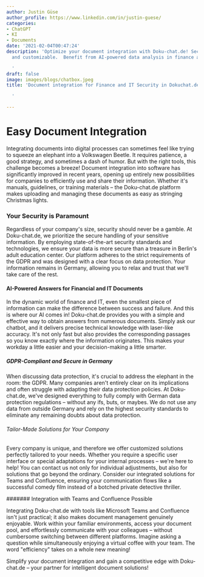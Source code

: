 ```yaml
---
author: Justin Güse
author_profile: https://www.linkedin.com/in/justin-guese/
categories:
- ChatGPT
- KI
- Documents
date: '2021-02-04T00:47:24'
description: 'Optimize your document integration with Doku-chat.de! Secure, GDPR compliant,
  and customizable.  Benefit from AI-powered data analysis in finance and IT.

  '
draft: false
image: images/blogs/chatbox.jpeg
title: 'Document integration for Finance and IT Security in Dokuchat.de

  '

---
```

# Easy Document Integration

Integrating documents into digital processes can sometimes feel like trying to squeeze an elephant into a Volkswagen Beetle. It requires patience, a good strategy, and sometimes a dash of humor. But with the right tools, this challenge becomes a breeze! Document integration into software has significantly improved in recent years, opening up entirely new possibilities for companies to efficiently use and share their information. Whether it's manuals, guidelines, or training materials – the Doku-chat.de platform makes uploading and managing these documents as easy as stringing Christmas lights.

### Your Security is Paramount

Regardless of your company's size, security should never be a gamble. At Doku-chat.de, we prioritize the secure handling of your sensitive information. By employing state-of-the-art security standards and technologies, we ensure your data is more secure than a treasure in Berlin's adult education center. Our platform adheres to the strict requirements of the GDPR and was designed with a clear focus on data protection. Your information remains in Germany, allowing you to relax and trust that we'll take care of the rest.

#### AI-Powered Answers for Financial and IT Documents

In the dynamic world of finance and IT, even the smallest piece of information can make the difference between success and failure. And this is where our AI comes in! Doku-chat.de provides you with a simple and effective way to obtain answers from numerous documents. Simply ask our chatbot, and it delivers precise technical knowledge with laser-like accuracy. It's not only fast but also provides the corresponding passages so you know exactly where the information originates. This makes your workday a little easier and your decision-making a little smarter.

##### GDPR-Compliant and Secure in Germany

When discussing data protection, it's crucial to address the elephant in the room: the GDPR. Many companies aren't entirely clear on its implications and often struggle with adapting their data protection policies. At Doku-chat.de, we've designed everything to fully comply with German data protection regulations – without any ifs, buts, or maybes. We do not use any data from outside Germany and rely on the highest security standards to eliminate any remaining doubts about data protection.

###### Tailor-Made Solutions for Your Company

Every company is unique, and therefore we offer customized solutions perfectly tailored to your needs. Whether you require a specific user interface or special adaptations for your internal processes – we're here to help! You can contact us not only for individual adjustments, but also for solutions that go beyond the ordinary. Consider our integrated solutions for Teams and Confluence, ensuring your communication flows like a successful comedy film instead of a botched private detective thriller.

####### Integration with Teams and Confluence Possible

Integrating Doku-chat.de with tools like Microsoft Teams and Confluence isn't just practical; it also makes document management genuinely enjoyable. Work within your familiar environments, access your document pool, and effortlessly communicate with your colleagues – without cumbersome switching between different platforms. Imagine asking a question while simultaneously enjoying a virtual coffee with your team. The word "efficiency" takes on a whole new meaning!

Simplify your document integration and gain a competitive edge with Doku-chat.de – your partner for intelligent document solutions!

